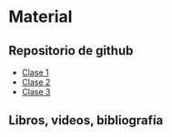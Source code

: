 # Material

## Repositorio de github

* [Clase 1](clase%201/)
* [Clase 2](clase2-RL/)
* [Clase 3](clase3-RL/)

## Libros, videos, bibliografía